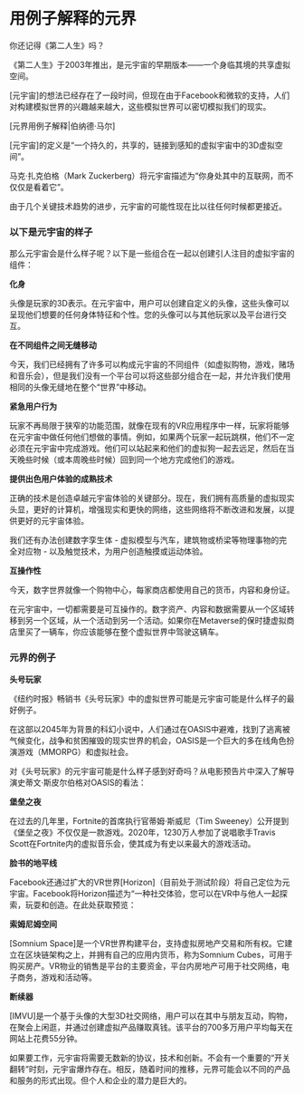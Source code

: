 # 用例子解释的元界


你还记得《第二人生》吗？

《第二人生》于2003年推出，是元宇宙的早期版本——一个身临其境的共享虚拟空间。

[元宇宙]的想法已经存在了一段时间，但现在由于Facebook和微软的支持，人们对构建模拟世界的兴趣越来越大，这些模拟世界可以密切模拟我们的现实。

[元界用例子解释|伯纳德·马尔]

[元宇宙]的定义是“一个持久的，共享的，链接到感知的虚拟宇宙中的3D虚拟空间”。

马克·扎克伯格（Mark Zuckerberg）将元宇宙描述为“你身处其中的互联网，而不仅仅是看着它”。

由于几个关键技术趋势的进步，元宇宙的可能性现在比以往任何时候都更接近。

### 以下是元宇宙的样子

那么元宇宙会是什么样子呢？以下是一些组合在一起以创建引人注目的虚拟宇宙的组件：





**化身**



头像是玩家的3D表示。在元宇宙中，用户可以创建自定义的头像，这些头像可以呈现他们想要的任何身体特征和个性。您的头像可以与其他玩家以及平台进行交互。

**在不同组件之间无缝移动**

今天，我们已经拥有了许多可以构成元宇宙的不同组件（如虚拟购物，游戏，赌场和音乐会），但是我们没有一个平台可以将这些部分组合在一起，并允许我们使用相同的头像无缝地在整个“世界”中移动。

**紧急用户行为**

玩家不再局限于狭窄的功能范围，就像在现有的VR应用程序中一样，玩家将能够在元宇宙中做任何他们想做的事情。例如，如果两个玩家一起玩跳棋，他们不一定必须在元宇宙中完成游戏。他们可以站起来和他们的虚拟狗一起去远足，然后在当天晚些时候（或本周晚些时候）回到同一个地方完成他们的游戏。

**提供出色用户体验的成熟技术**

正确的技术是创造卓越元宇宙体验的关键部分。现在，我们拥有高质量的虚拟现实头显，更好的计算机，增强现实和更快的网络，这些网络将不断改进和发展，以提供更好的元宇宙体验。

我们还有办法创建数字孪生体 - 虚拟模型与汽车，建筑物或桥梁等物理事物的完全对应物 - 以及触觉技术，为用户创造触摸或运动体验。

**互操作性**

今天，数字世界就像一个购物中心，每家商店都使用自己的货币，内容和身份证。

在元宇宙中，一切都需要是可互操作的。数字资产、内容和数据需要从一个区域转移到另一个区域，从一个活动到另一个活动。如果你在Metaverse的保时捷虚拟商店里买了一辆车，你应该能够在整个虚拟世界中驾驶这辆车。

### 元界的例子

**头号玩家**

《纽约时报》畅销书《头号玩家》中的虚拟世界可能是元宇宙可能是什么样子的最好例子。

在这部以2045年为背景的科幻小说中，人们通过在OASIS中避难，找到了逃离被气候变化，战争和贫困摧毁的现实世界的机会，OASIS是一个巨大的多在线角色扮演游戏（MMORPG）和虚拟社会。

对《头号玩家》的元宇宙可能是什么样子感到好奇吗？从电影预告片中深入了解导演史蒂文·斯皮尔伯格对OASIS的看法：



**堡垒之夜**

在过去的几年里，Fortnite的首席执行官蒂姆·斯威尼（Tim Sweeney）公开提到《堡垒之夜》不仅仅是一款游戏。2020年，1230万人参加了说唱歌手Travis Scott在Fortnite内的虚拟音乐会，使其成为有史以来最大的游戏活动。

**脸书的地平线**

Facebook还通过扩大的VR世界[Horizon]（目前处于测试阶段）将自己定位为元宇宙。Facebook将Horizon描述为“一种社交体验，您可以在VR中与他人一起探索，玩耍和创造。在此处获取预览：



**索姆尼姆空间**

[Somnium Space]是一个VR世界构建平台，支持虚拟房地产交易和所有权。它建立在区块链架构之上，并拥有自己的应用内货币，称为Somnium Cubes，可用于购买房产。VR物业的销售是平台的主要资金，平台内房地产可用于社交网络，电子商务，游戏和活动等。

**断续器**

[IMVU]是一个基于头像的大型3D社交网络，用户可以在其中与朋友互动，购物，在聚会上闲逛，并通过创建虚拟产品赚取真钱。该平台的700多万用户平均每天在网站上花费55分钟。

如果要工作，元宇宙将需要无数新的协议，技术和创新。不会有一个重要的“开关翻转”时刻，元宇宙爆炸存在。相反，随着时间的推移，元界可能会以不同的产品和服务的形式出现。但个人和企业的潜力是巨大的。
